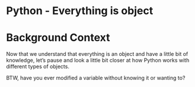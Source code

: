 # Python - Everything is object
# Background Context
  Now that we understand that everything is an object and have a little bit of knowledge, let’s pause and look a little bit closer at how Python works with different types of objects.

  BTW, have you ever modified a variable without knowing it or wanting to?
